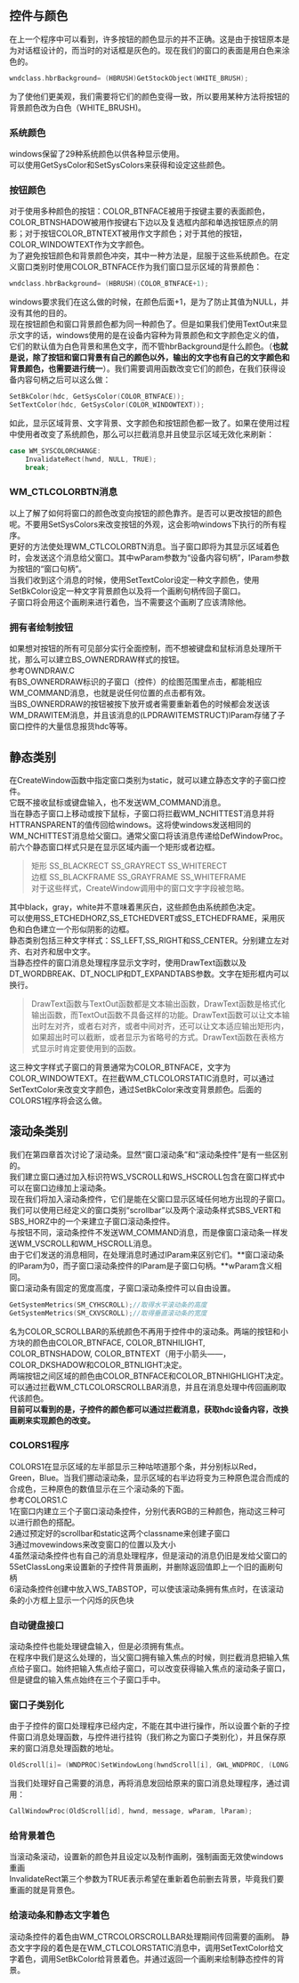## 控件与颜色
在上一个程序中可以看到，许多按钮的颜色显示的并不正确。这是由于按钮原本是为对话框设计的，而当时的对话框是灰色的。现在我们的窗口的表面是用白色来涂色的。  
```c
wndclass.hbrBackground= (HBRUSH)GetStockObject(WHITE_BRUSH);  
```  
为了使他们更美观，我们需要将它们的颜色变得一致，所以要用某种方法将按钮的背景颜色改为白色（WHITE_BRUSH)。
### 系统颜色
windows保留了29种系统颜色以供各种显示使用。  
可以使用GetSysColor和SetSysColors来获得和设定这些颜色。  
### 按钮颜色
对于使用多种颜色的按钮：COLOR_BTNFACE被用于按键主要的表面颜色，COLOR_BTNSHADOW被用作按键右下边以及复选框内部和单选按钮原点的阴影；对于按钮COLOR_BTNTEXT被用作文字颜色；对于其他的按钮，COLOR_WINDOWTEXT作为文字颜色。  
为了避免按钮颜色和背景颜色冲突，其中一种方法是，屈服于这些系统颜色。在定义窗口类别时使用COLOR_BTNFACE作为我们窗口显示区域的背景颜色：  
```c
wndclass.hbrBackground= (HBRUSH)(COLOR_BTNFACE+1);   
```
windows要求我们在这么做的时候，在颜色后面+1，是为了防止其值为NULL，并没有其他的目的。  
现在按钮颜色和窗口背景颜色都为同一种颜色了。但是如果我们使用TextOut来显示文字的话，windows使用的是在设备内容种为背景颜色和文字颜色定义的值，它们的默认值为白色背景和黑色文字，而不管hbrBackground是什么颜色。（**也就是说，除了按钮和窗口背景有自己的颜色以外，输出的文字也有自己的文字颜色和背景颜色，也需要进行统一**）。我们需要调用函数改变它们的颜色，在我们获得设备内容句柄之后可以这么做：  
```c
SetBkColor(hdc, GetSysColor(COLOR_BTNFACE));  
SetTextColor(hdc, GetSysColor(COLOR_WINDOWTEXT));   
```
如此，显示区域背景、文字背景、文字颜色和按钮颜色都一致了。如果在使用过程中使用者改变了系统颜色，那么可以拦截消息并且使显示区域无效化来刷新：  
```c
case WM_SYSCOLORCHANGE:  
	InvalidateRect(hwnd, NULL, TRUE);  
	break;  
```
### WM_CTLCOLORBTN消息
以上了解了如何将窗口的颜色改变向按钮的颜色靠齐。是否可以更改按钮的颜色呢。不要用SetSysColors来改变按钮的外观，这会影响windows下执行的所有程序。  
更好的方法使处理WM_CTLCOLORBTN消息。当子窗口即将为其显示区域着色时，会发送这个消息给父窗口。其中wParam参数为“设备内容句柄”，lParam参数为按钮的“窗口句柄”。  
当我们收到这个消息的时候，使用SetTextColor设定一种文字颜色，使用SetBkColor设定一种文字背景颜色以及将一个画刷句柄传回子窗口。  
子窗口将会用这个画刷来进行着色，当不需要这个画刷了应该清除他。
### 拥有者绘制按钮
如果想对按钮的所有可见部分实行全面控制，而不想被键盘和鼠标消息处理所干扰，那么可以建立BS_OWNERDRAW样式的按钮。  
参考OWNDRAW.C  
有BS_OWNERDRAW标识的子窗口（控件）的绘图范围里点击，都能相应WM_COMMAND消息，也就是说任何位置的点击都有效。  
当BS_OWNERDRAW的按钮被按下放开或者需要重新着色的时候都会发送该WM_DRAWITEM消息，并且该消息的(LPDRAWITEMSTRUCT)lParam存储了子窗口控件的大量信息报货hdc等等。
## 静态类别
在CreateWindow函数中指定窗口类别为static，就可以建立静态文字的子窗口控件。   
它既不接收鼠标或键盘输入，也不发送WM_COMMAND消息。  
当在静态子窗口上移动或按下鼠标，子窗口将拦截WM_NCHITTEST消息并将HTTRANSPARENT的值传回给windows。这将使windows发送相同的WM_NCHITTEST消息给父窗口。通常父窗口将该消息传递给DefWindowProc。  
前六个静态窗口样式只是在显示区域内画一个矩形或者边框。  
> 矩形 SS_BLACKRECT SS_GRAYRECT SS_WHITERECT  
> 边框 SS_BLACKFRAME SS_GRAYFRAME SS_WHITEFRAME   
> 对于这些样式，CreateWindow调用中的窗口文字字段被忽略。  
  
其中black，gray，white并不意味着黑灰白，这些颜色由系统颜色决定。  
可以使用SS_ETCHEDHORZ,SS_ETCHEDVERT或SS_ETCHEDFRAME，采用灰色和白色建立一个形似阴影的边框。  
静态类别包括三种文字样式：SS_LEFT,SS_RIGHT和SS_CENTER。分别建立左对齐、右对齐和居中文字。   
当静态控件的窗口消息处理程序显示文字时，使用DrawText函数以及DT_WORDBREAK、DT_NOCLIP和DT_EXPANDTABS参数。文字在矩形框内可以换行。
> DrawText函数与TextOut函数都是文本输出函数，DrawText函数是格式化输出函数，而TextOut函数不具备这样的功能。DrawText函数可以让文本输出时左对齐，或者右对齐，或者中间对齐，还可以让文本适应输出矩形内，如果超出时可以截断，或者显示为省略号的方式。DrawText函数在表格方式显示时肯定要使用到的函数。  

这三种文字样式子窗口的背景通常为COLOR_BTNFACE，文字为COLOR_WINDOWTEXT。在拦截WM_CTLCOLORSTATIC消息时，可以通过SetTextColor来改变文字颜色，通过SetBkColor来改变背景颜色。后面的COLORS1程序将会这么做。
## 滚动条类别
我们在第四章首次讨论了滚动条。显然“窗口滚动条”和“滚动条控件”是有一些区别的。  
我们建立窗口通过加入标识符WS_VSCROLL和WS_HSCROLL包含在窗口样式中可以在窗口边缘加上滚动条。  
现在我们将加入滚动条控件，它们是能在父窗口显示区域任何地方出现的子窗口。我们可以使用已经定义的窗口类别“scrollbar”以及两个滚动条样式SBS_VERT和SBS_HORZ中的一个来建立子窗口滚动条控件。  
与按钮不同，滚动条控件不发送WM_COMMAND消息，而是像窗口滚动条一样发送WM_VSCROLL和WM_HSCROLL消息。  
由于它们发送的消息相同，在处理消息时通过lParam来区别它们。**窗口滚动条的lParam为0，而子窗口滚动条控件的lParam是子窗口句柄。**wParam含义相同。  
窗口滚动条有固定的宽度高度，子窗口滚动条控件可以自由设置。  
```c
GetSystemMetrics(SM_CYHSCROLL);//取得水平滚动条的高度  
GetSystemMetrics(SM_CXVSCROLL);//取得垂直滚动条的宽度  
```  
名为COLOR_SCROLLBAR的系统颜色不再用于控件中的滚动条。两端的按钮和小方块的颜色由COLOR_BTNFACE, COLOR_BTNHILIGHT, COLOR_BTNSHADOW, COLOR_BTNTEXT（用于小箭头——，COLOR_DKSHADOW和COLOR_BTNLIGHT决定。  
两端按钮之间区域的颜色由COLOR_BTNFACE和COLOR_BTNHIGHLIGHT决定。   
可以通过拦截WM_CTLCOLORSCROLLBAR消息，并且在消息处理中传回画刷取代该颜色。   
**目前可以看到的是，子控件的颜色都可以通过拦截消息，获取hdc设备内容，改换画刷来实现颜色的改变。**
### COLORS1程序
COLORS1在显示区域的左半部显示三种咕哝道那个条，并分别标以Red，Green，Blue。当我们挪动滚动条，显示区域的右半边将变为三种原色混合而成的合成色，三种原色的数值显示在三个滚动条的下面。  
参考COLORS1.C   
1在窗口内建立三个子窗口滚动条控件，分别代表RGB的三种颜色，拖动这三种可以进行颜色的搭配。   
2通过预定好的scrollbar和static这两个classname来创建子窗口   
3通过movewindows来改变窗口的位置以及大小   
4虽然滚动条控件也有自己的消息处理程序，但是滚动的消息仍旧是发给父窗口的   
5SetClassLong来设置新的子控件背景画刷，并删除返回值即上一个旧的画刷句柄   
6滚动条控件创建中放入WS_TABSTOP，可以使该滚动条拥有焦点时，在该滚动条的小方框上显示一个闪烁的灰色块  
### 自动键盘接口
滚动条控件也能处理键盘输入，但是必须拥有焦点。  
在程序中我们是这么处理的，当父窗口拥有输入焦点的时候，则拦截消息把输入焦点给子窗口。始终把输入焦点给子窗口，可以改变获得输入焦点的滚动条子窗口，但是键盘的输入焦点始终在三个子窗口手中。
### 窗口子类别化  
由于子控件的窗口处理程序已经内定，不能在其中进行操作，所以设置个新的子控件窗口消息处理函数，与控件进行挂钩（我们称之为窗口子类别化），并且保存原来的窗口消息处理函数的地址。  
```c
OldScroll[i]= (WNDPROC)SetWindowLong(hwndScroll[i], GWL_WNDPROC, (LONG)ScrollProc);	
```
当我们处理好自己需要的消息，再将消息发回给原来的窗口消息处理程序，通过调用：  
```c
CallWindowProc(OldScroll[id], hwnd, message, wParam, lParam);  
```
### 给背景着色
当滚动条滚动，设置新的颜色并且设定以及制作画刷，强制画面无效使windows重画  
InvalidateRect第三个参数为TRUE表示希望在重新着色前删去背景，毕竟我们要重画的就是背景色。
### 给滚动条和静态文字着色
滚动条控件的着色由WM_CTRCOLORSCROLLBAR处理期间传回需要的画刷。
静态文字字段的着色是在WM_CTLCOLORSTATIC消息中，调用SetTextColor给文字着色，调用SetBkColor给背景着色。并通过返回一个画刷来绘制静态控件的背景。  